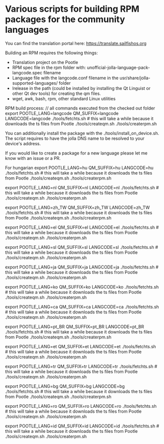 # Various scripts for building RPM packages for the community languages

You can find the translation portal here:
https://translate.sailfishos.org

Building an RPM requires the following things:
- Translation project on the Pootle
- RPM spec file in the rpm folder with: unofficial-jolla-language-pack-langcode.spec filename
- Language file with the langcode.conf filename in the usr/share/jolla-supported-languages/ folder
- lrelease in the path (could be installed by installing the Qt Linguist or other Qt dev tools) for creating the qm files.
- wget, awk, bash, rpm, other standard Linux utilities

RPM build process:
// all commands executed from the checked out folder
export POOTLE_LANG=langcode QM_SUFFIX=langcode LANGCODE=langcode
./tools/fetchts.sh # this will take a while because it downloads the ts files from Pootle
./tools/createqm.sh
./tools/createrpm.sh

You can additionally install the package with the ./tools/install_on_device.sh. The script requires to have the jolla DNS name to be resolved to your device's address. 

If you would like to create a package for a new language please let me know with an issue or a PR.

For hungarian
export POOTLE_LANG=hu QM_SUFFIX=hu LANGCODE=hu
./tools/fetchts.sh # this will take a while because it downloads the ts files from Pootle
./tools/createqm.sh
./tools/createrpm.sh

export POOTLE_LANG=nl QM_SUFFIX=nl LANGCODE=nl
./tools/fetchts.sh # this will take a while because it downloads the ts files from Pootle
./tools/createqm.sh
./tools/createrpm.sh

export POOTLE_LANG=zh_TW QM_SUFFIX=zh_TW LANGCODE=zh_TW
./tools/fetchts.sh # this will take a while because it downloads the ts files from Pootle
./tools/createqm.sh
./tools/createrpm.sh

export POOTLE_LANG=el QM_SUFFIX=el LANGCODE=el
./tools/fetchts.sh # this will take a while because it downloads the ts files from Pootle
./tools/createqm.sh
./tools/createrpm.sh

export POOTLE_LANG=sl QM_SUFFIX=sl LANGCODE=sl
./tools/fetchts.sh # this will take a while because it downloads the ts files from Pootle
./tools/createqm.sh
./tools/createrpm.sh

export POOTLE_LANG=ja QM_SUFFIX=ja LANGCODE=ja
./tools/fetchts.sh # this will take a while because it downloads the ts files from Pootle
./tools/createqm.sh
./tools/createrpm.sh

export POOTLE_LANG=ko QM_SUFFIX=ko LANGCODE=ko
./tools/fetchts.sh # this will take a while because it downloads the ts files from Pootle
./tools/createqm.sh
./tools/createrpm.sh

export POOTLE_LANG=ca QM_SUFFIX=ca LANGCODE=ca
./tools/fetchts.sh # this will take a while because it downloads the ts files from Pootle
./tools/createqm.sh
./tools/createrpm.sh

export POOTLE_LANG=pt_BR QM_SUFFIX=pt_BR LANGCODE=pt_BR
./tools/fetchts.sh # this will take a while because it downloads the ts files from Pootle
./tools/createqm.sh
./tools/createrpm.sh

export POOTLE_LANG=et QM_SUFFIX=et LANGCODE=et
./tools/fetchts.sh # this will take a while because it downloads the ts files from Pootle
./tools/createqm.sh
./tools/createrpm.sh

export POOTLE_LANG=tr QM_SUFFIX=tr LANGCODE=tr
./tools/fetchts.sh # this will take a while because it downloads the ts files from Pootle
./tools/createqm.sh
./tools/createrpm.sh

export POOTLE_LANG=bg QM_SUFFIX=bg LANGCODE=bg
./tools/fetchts.sh # this will take a while because it downloads the ts files from Pootle
./tools/createqm.sh
./tools/createrpm.sh

export POOTLE_LANG=ro QM_SUFFIX=ro LANGCODE=ro
./tools/fetchts.sh # this will take a while because it downloads the ts files from Pootle
./tools/createqm.sh
./tools/createrpm.sh

export POOTLE_LANG=id QM_SUFFIX=id LANGCODE=id
./tools/fetchts.sh # this will take a while because it downloads the ts files from Pootle
./tools/createqm.sh
./tools/createrpm.sh
